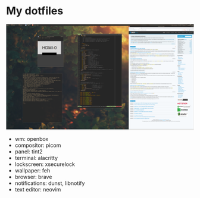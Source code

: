 # My dotfiles

![preview](preview.png)

* wm: openbox
* compositor: picom
* panel: tint2
* terminal: alacritty
* lockscreen: xsecurelock
* wallpaper: feh
* browser: brave
* notifications: dunst, libnotify
* text editor: neovim
